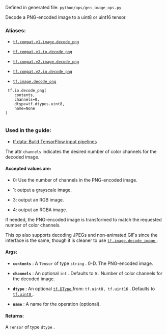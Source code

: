 Defined in generated file:  `python/ops/gen_image_ops.py` 

Decode a PNG-encoded image to a uint8 or uint16 tensor.



### Aliases:

- [ `tf.compat.v1.image.decode_png` ](/api_docs/python/tf/io/decode_png)

- [ `tf.compat.v1.io.decode_png` ](/api_docs/python/tf/io/decode_png)

- [ `tf.compat.v2.image.decode_png` ](/api_docs/python/tf/io/decode_png)

- [ `tf.compat.v2.io.decode_png` ](/api_docs/python/tf/io/decode_png)

- [ `tf.image.decode_png` ](/api_docs/python/tf/io/decode_png)



```
 tf.io.decode_png(
    contents,
    channels=0,
    dtype=tf.dtypes.uint8,
    name=None
)
 
```



### Used in the guide:

- [tf.data: Build TensorFlow input pipelines](https://tensorflow.google.cn/guide/data)

The attr  `channels`  indicates the desired number of color channels for the
decoded image.



#### Accepted values are:

- 0: Use the number of channels in the PNG-encoded image.

- 1: output a grayscale image.

- 3: output an RGB image.

- 4: output an RGBA image.

If needed, the PNG-encoded image is transformed to match the requested number
of color channels.

This op also supports decoding JPEGs and non-animated GIFs since the interface
is the same, though it is cleaner to use [ `tf.image.decode_image` ](https://tensorflow.google.cn/api_docs/python/tf/io/decode_image).



#### Args:

- **`contents`** : A  `Tensor`  of type  `string` . 0-D.  The PNG-encoded image.

- **`channels`** : An optional  `int` . Defaults to  `0` .
Number of color channels for the decoded image.

- **`dtype`** : An optional [ `tf.DType` ](https://tensorflow.google.cn/api_docs/python/tf/dtypes/DType) from:  `tf.uint8, tf.uint16` . Defaults to [ `tf.uint8` ](https://tensorflow.google.cn/api_docs/python/tf#uint8).

- **`name`** : A name for the operation (optional).



#### Returns:
A  `Tensor`  of type  `dtype` .

